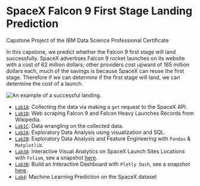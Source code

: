 # SpaceX Falcon 9 First Stage Landing Prediction
Capstone Project of the IBM Data Science Professional Certificate 

In this capstone, we predict whether the Falcon 9 first stage will land successfully. SpaceX advertises Falcon 9 rocket launches on its website with a cost of 62 million dollars; other providers cost upward of 165 million dollars each, much of the savings is because SpaceX can reuse the first stage. Therefore if we can determine if the first stage will land, we can determine the cost of a launch.

![](https://cf-courses-data.s3.us.cloud-object-storage.appdomain.cloud/IBMDeveloperSkillsNetwork-DS0701EN-SkillsNetwork/lab_v2/images/landing_1.gif "An example of a successful landing.")

* [`Lab1A`](W1A_Data_Collection_API_Lab.ipynb): Collecting the data via making a `get` request to the SpaceX API.
* [`Lab1B`](W1A_Data_Collection_Webscraping.ipynb): Web scraping Falcon 9 and Falcon Heavy Launches Records from Wikipedia.
* [`Lab1C`](W1B_Data_Wrangling.ipynb): Data wrangling on the collected data.
* [`Lab2A`](W2A_Exploratory_Data_Analysis_with_SQL.ipynb): Exploratory Data Analysis using visualization and SQL. 
* [`Lab2B`](W2B_Exploratory_Data_Analysis_with_Pandas.ipynb): Exploratory Data Analysis and Feature Engineering with `Pandas` & `Matplotlib`.
* [`Lab3A`](W3A_Interactive_Visual_Analytics_with_Folium.ipynb): Interactive Visual Analytics on SpaceX Launch Sites Locations with `Folium`, see a snapshot [here](W3A_launch_site_marker_cluster.png). 
* [`Lab3B`](W3B_SpaceX_Dash_App.py): Build an Interactive Dashboard with `Plotly Dash`, see a snapshot [here](W3B-dashboard-1-ipad.jpg).
* [`Lab4`](W4_SpaceX_Machine_Learning_Prediction.ipynb): Machine Learning Prediction on the SpaceX dataset
